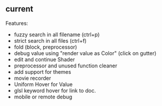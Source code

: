 ## current

Features:

*   fuzzy search in all filename (ctrl+p)
*   strict search in all files (ctrl+f)
*   fold (block, preprocessor)
*   debug value using "render value as Color" (click on gutter)
*   edit and continue Shader
*   preprocessor and unused function cleaner
*   add support for themes
*   movie recorder
*   Uniform Hover for Value
*   glsl keyword hover for link to doc.
*   mobile or remote debug

